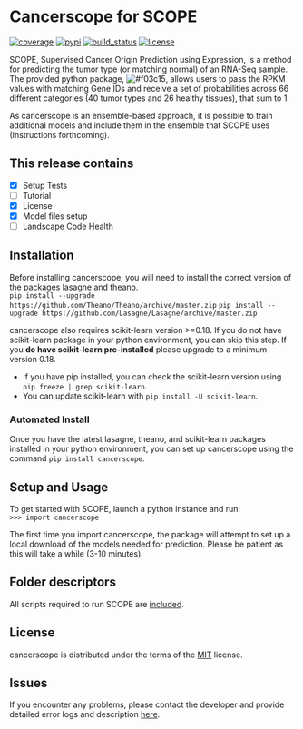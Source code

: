 # Cancerscope for SCOPE
[![coverage](https://coveralls.io/github/jasgrewal/cancerscope)](https://img.shields.io/coveralls/github/jasgrewal/cancerscope.svg)
[![pypi](https://badge.fury.io/py/cancerscope.svg)](https://pypi.python.org/pypi/cancerscope)
[![build_status](https://travis-ci.org/jasgrewal/cancerscope.svg?branch=master)](https://travis-ci.org/jasgrewal/cancerscope)
[![license](https://img.shields.io/badge/License-MIT-blue.svg)](https://opensource.org/licenses/MIT)    
 

SCOPE, Supervised Cancer Origin Prediction using Expression, is a method for predicting the tumor type (or matching normal) of an RNA-Seq sample. The provided python package, ![#f03c15](https://placehold.it/15/f03c15/000000?text=cancerscope), allows users to pass the RPKM values with matching Gene IDs and receive a set of probabilities across 66 different categories (40 tumor types and 26 healthy tissues), that sum to 1.  

As cancerscope is an ensemble-based approach, it is possible to train additional models and include them in the ensemble that SCOPE uses (Instructions forthcoming).  

## This release contains   
- [x] Setup Tests    
- [ ] Tutorial   
- [x] License   
- [x] Model files setup   
- [ ] Landscape Code Health

## Installation   
Before installing cancerscope, you will need to install the correct version of the packages [lasagne](https://lasagne.readthedocs.io/en/latest/) and [theano](https://pypi.org/project/Theano/).  
`pip install --upgrade https://github.com/Theano/Theano/archive/master.zip`
`pip install --upgrade https://github.com/Lasagne/Lasagne/archive/master.zip`

cancerscope also requires scikit-learn version >=0.18. If you do not have scikit-learn package in your python environment, you can skip this step. If you **do have scikit-learn pre-installed** please upgrade to a minimum version 0.18.  
- If you have pip installed, you can check the scikit-learn version using `pip freeze | grep scikit-learn`.  
- You can update scikit-learn with `pip install -U scikit-learn`.  
 
### Automated Install   
Once you have the latest lasagne, theano, and scikit-learn packages installed in your python environment, you can set up cancerscope using the command `pip install cancerscope`.  

## Setup and Usage  
To get started with SCOPE, launch a python instance and run:  
`>>> import cancerscope`  

The first time you import cancerscope, the package will attempt to set up a local download of the models needed for prediction. Please be patient as this will take a while (3-10 minutes).   

## Folder descriptors  
All scripts required to run SCOPE are [included](cancerscope).

## License  
cancerscope is distributed under the terms of the [MIT](https://opensource.org/licenses/MIT) license.  

## Issues  
If you encounter any problems, please contact the developer and provide detailed error logs and description [here](https://github.com/jasgrewal/cancerscope/issues).  


